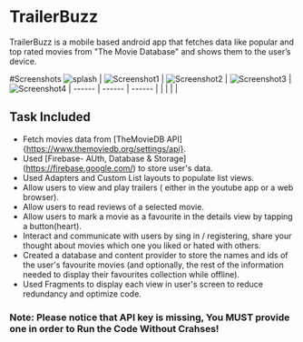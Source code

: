 # **TrailerBuzz**
TrailerBuzz is a mobile based android app that fetches data like popular and top rated movies from "The Movie Database" and shows them to the user’s device.

#Screenshots
![splash](https://github.com/Srj-Love/TrailerBuzz/blob/master/screenshort_1.png)
| ![Screenshot1](https://github.com/Srj-Love/TrailerBuzz/blob/master/screenshort_2.png) | ![Screenshot2](https://github.com/Srj-Love/TrailerBuzz/blob/master/screenshort_3.png) | ![Screenshot3](https://github.com/Srj-Love/TrailerBuzz/blob/master/screenshort_3.png) | ![Screenshot4](https://github.com/Srj-Love/TrailerBuzz/blob/master/screenshort_8.png)
| ------ | ------ | ------ |
|  |  |  |

## Task Included
* Fetch movies data from [TheMovieDB API] {https://www.themoviedb.org/settings/api}.
* Used [Firebase- AUth, Database & Storage] (https://firebase.google.com/) to store user's data.
* Used Adapters and Custom List layouts to populate list views.
* Allow users to view and play trailers ( either in the youtube app or a web browser).
* Allow users to read reviews of a selected movie.
* Allow users to mark a movie as a favourite in the details view by tapping a button(heart).
* Interact and communicate with users by sing in / registering, share your thought about movies which one you liked or hated with others. 
* Created a database and content provider to store the names and ids of the user's favourite movies (and optionally, the rest of the information needed to display their favourites collection while offline).
* Used Fragments to display each view in user's screen to reduce redundancy and optimize code.


### Note: Please notice that API key is missing, You MUST provide one in order to Run the Code Without Crahses!
